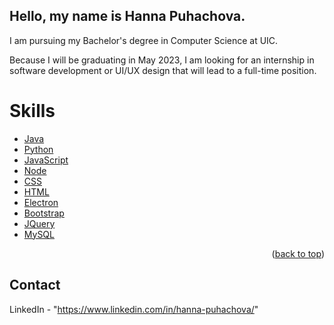 
## Hello, my name is Hanna Puhachova. 

I am pursuing my Bachelor's degree in Computer Science at UIC. 

Because I will be graduating in May 2023, I am looking for an internship in software development or UI/UX design that will lead to a full-time position.

# Skills

* [Java](https://www.java.com/en/)
* [Python](https://www.python.org/)
* [JavaScript](https://www.javascript.com/)
* [Node](https://nodejs.org/en/)
* [CSS](https://www.w3.org/Style/CSS/Overview.en.html)
* [HTML](https://html.com/)
* [Electron](https://www.electronjs.org/)
* [Bootstrap](https://getbootstrap.com)
* [JQuery](https://jquery.com)
* [MySQL](https://www.mysql.com/)

<p align="right">(<a href="#top">back to top</a>)</p>
<!---
thehiddengem/thehiddengem.Hi! 👋 I'm Hanna, a Web and Desktop app Developer, Designer & Creator.
--->

## Contact
LinkedIn - "https://www.linkedin.com/in/hanna-puhachova/"
